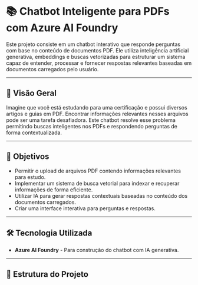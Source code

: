 # 📚 Chatbot Inteligente para PDFs com Azure AI Foundry

Este projeto consiste em um chatbot interativo que responde perguntas com base no conteúdo de documentos PDF. Ele utiliza inteligência artificial generativa, embeddings e buscas vetorizadas para estruturar um sistema capaz de entender, processar e fornecer respostas relevantes baseadas em documentos carregados pelo usuário.

---

## 🚀 Visão Geral

Imagine que você está estudando para uma certificação e possui diversos artigos e guias em PDF. Encontrar informações relevantes nesses arquivos pode ser uma tarefa desafiadora. Este chatbot resolve esse problema permitindo buscas inteligentes nos PDFs e respondendo perguntas de forma contextualizada.

---

## 🎯 Objetivos

- Permitir o upload de arquivos PDF contendo informações relevantes para estudo.
- Implementar um sistema de busca vetorial para indexar e recuperar informações de forma eficiente.
- Utilizar IA para gerar respostas contextuais baseadas no conteúdo dos documentos carregados.
- Criar uma interface interativa para perguntas e respostas.

---

## 🛠️ Tecnologia Utilizada

- **Azure AI Foundry** - Para construção do chatbot com IA generativa.

---

## 📂 Estrutura do Projeto


